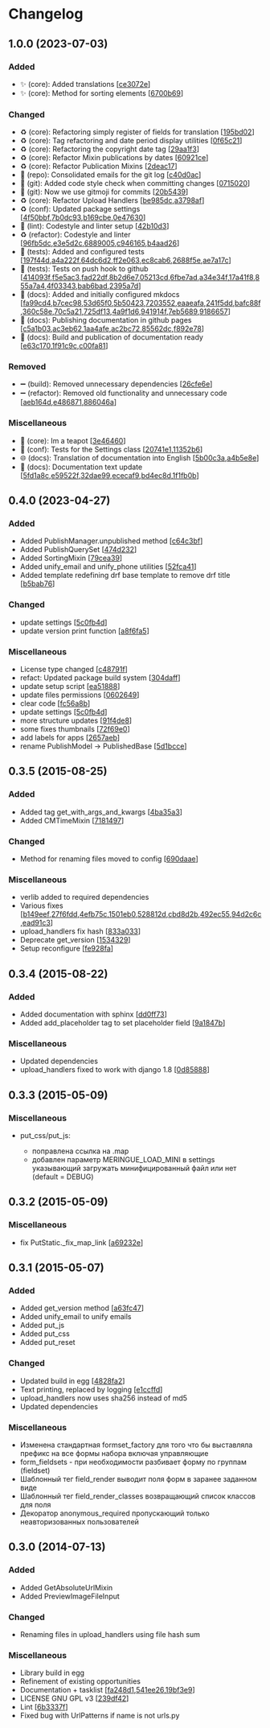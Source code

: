 # Changelog

<a name="1.0.0"></a>
## 1.0.0 (2023-07-03)

### Added

- ✨ (core): Added translations [[ce3072e](https://github.com/dd/Meringue/commit/ce3072e9cece70b6833ec4dc5b89720672530d0d)]
- ✨ (core): Method for sorting elements [[6700b69](https://github.com/dd/Meringue/commit/6700b69bf62a1271099e0c53230f5d1a8cd05ffa)]

### Changed

- ♻️ (core): Refactoring simply register of fields for translation [[195bd02](https://github.com/dd/Meringue/commit/195bd0267e24efa318ddf66f07748f9e81c4fd50)]
- ♻️ (core): Tag refactoring and date period display utilities [[0f65c21](https://github.com/dd/Meringue/commit/0f65c2151394dd521cf312e8f66c9f68cf89e1b3)]
- ♻️ (core): Refactoring the copyright date tag [[29aa1f3](https://github.com/dd/Meringue/commit/29aa1f3fd4f9652f9da6996762fb599c3c11dded)]
- ♻️ (core): Refactor Mixin publications by dates [[60921ce](https://github.com/dd/Meringue/commit/60921ced5b4844d9210c0983a209041813174836)]
- ♻️ (core): Refactor Publication Mixins [[2deac17](https://github.com/dd/Meringue/commit/2deac170cfbd8af8669d47a4903fe9f5905b66ec)]
- 💬 (repo): Consolidated emails for the git log [[c40d0ac](https://github.com/dd/Meringue/commit/c40d0aceeb946302e5a355cc69ac3b174c66b6f5)]
- 🔧 (git): Added code style check when committing changes [[0715020](https://github.com/dd/Meringue/commit/0715020cb8bda07e53b129a9c45ba8bf161ad5b7)]
- 🔧 (git): Now we use gitmoji for commits [[20b5439](https://github.com/dd/Meringue/commit/20b5439364cf8e7936c94d1ccbbdf45334e18b72)]
- ♻️ (core): Refactor Upload Handlers [[be985dc](https://github.com/dd/Meringue/commit/be985dc64527bba24566a1e61edbbe69b8528eca),[a3798af](https://github.com/dd/Meringue/commit/a3798afc3c048efd1ba838acb3f447cb6bd474ba)]
- ♻️ (conf): Updated package settings [[4f50bbf](https://github.com/dd/Meringue/commit/4f50bbf003b44bf8e28a1c86da430f466214cfff),[7b0dc93](https://github.com/dd/Meringue/commit/7b0dc9309dbdf47fe8fd6e28f8ffc01cb4cabcca),[b169cbe](https://github.com/dd/Meringue/commit/b169cbeb46e4de3c038f20bdfb74782923013cc8),[0e47630](https://github.com/dd/Meringue/commit/0e47630c3da98e86ba14953b89ed4650e6127d9d)]
- 🔧 (lint): Codestyle and linter setup [[42b10d3](https://github.com/dd/Meringue/commit/42b10d3c81f37b555b6c8a90c3d79a78bd6e55f5)]
- ♻️ (refactor): Codestyle and linter [[96fb5dc](https://github.com/dd/Meringue/commit/96fb5dccc6bb8bfa42e58e196f27a737e11cd995),[e3e5d2c](https://github.com/dd/Meringue/commit/e3e5d2cda8df57d250bf56e26fc9ae178fe00ec7),[6889005](https://github.com/dd/Meringue/commit/6889005b399f9d05d3466b05593c509be543b711),[c946165](https://github.com/dd/Meringue/commit/c9461656b14307d41658655f73332df9ccecfa49),[b4aad26](https://github.com/dd/Meringue/commit/b4aad26d586eba49d40ee93666325a2bc9f0034b)]
- 🔧 (tests): Added and configured tests [[197f44d](https://github.com/dd/Meringue/commit/197f44d43fd2bb15cc4dc59ec2cc43efacd865f5),[a4a222f](https://github.com/dd/Meringue/commit/a4a222f19d7a76242d8096bfb7a529b127576ec0),[64dc6d2](https://github.com/dd/Meringue/commit/64dc6d271ed55c22fa22c44f87e3a510885bb8ed),[ff2e063](https://github.com/dd/Meringue/commit/ff2e0631fc09bb66b4ceb0387358b63c900a8637),[ec8cab6](https://github.com/dd/Meringue/commit/ec8cab68743d4c6b4cba5fb9d1429566fac4f52b),[2688f5e](https://github.com/dd/Meringue/commit/2688f5e4e007d6b6e1b981d7e7618681f5d180c5),[ae7a17c](https://github.com/dd/Meringue/commit/ae7a17cd9b30c46a21774501bc026270ed3d0195)]
- 🔧 (tests): Tests on push hook to github [[414093f](https://github.com/dd/Meringue/commit/414093f7820b330c6eaade8620e2feeca5bf2525),[f5e5ac3](https://github.com/dd/Meringue/commit/f5e5ac3401e717a3092e49f7f51d87df15c0a0c4),[fad22df](https://github.com/dd/Meringue/commit/fad22df0ede75508ca3d663cfb68de581d5c6fa0),[8b2d6e7](https://github.com/dd/Meringue/commit/8b2d6e7f581d2b67ca340dcbca2fd5ecf3ce9c3d),[05213cd](https://github.com/dd/Meringue/commit/05213cd9fbce6f7467e0eab9832ae63bb223c17e),[6fbe7ad](https://github.com/dd/Meringue/commit/6fbe7ad182a89e262842beae38c6923197df79e6),[a34e34f](https://github.com/dd/Meringue/commit/a34e34fde4eed7ce6fe7193d994d8bcdfc531435),[17a41f8](https://github.com/dd/Meringue/commit/17a41f85a5b0a22f3dde4c4458d4852f3ad52d3e),[855a7a4](https://github.com/dd/Meringue/commit/855a7a489a06aa6704ed94a7d9370b29f07a3e03),[4f03343](https://github.com/dd/Meringue/commit/4f03343b0092cfa912683013154a293b8921a716),[bab6bad](https://github.com/dd/Meringue/commit/bab6bad3e2cdde9795ea146eb1f09bbef29cf14a),[2395a7d](https://github.com/dd/Meringue/commit/2395a7d652749cf1aa84856283ee061e80102ccf)]
- 🔧 (docs): Added and initially configured mkdocs [[fa99cd4](https://github.com/dd/Meringue/commit/fa99cd431d7cf1267cf0cb4a15416d42d0eccf53),[b7cec98](https://github.com/dd/Meringue/commit/b7cec986a81dee94af659f4585154cb7d253a6cd),[53d65f0](https://github.com/dd/Meringue/commit/53d65f0eb6b9cedac10dcb43b72f44f8851071a5),[5b50423](https://github.com/dd/Meringue/commit/5b50423af97d9a88ce4d4a99d06b0e25abac3a39),[7203552](https://github.com/dd/Meringue/commit/7203552963beea54d5b2910543fc71efe7588d8f),[eaaeafa](https://github.com/dd/Meringue/commit/eaaeafa4b95a7c42dbede49c11998b45d732e108),[241f5dd](https://github.com/dd/Meringue/commit/241f5dd29d0febc6a5988185d25ae45879033bcc),[bafc88f](https://github.com/dd/Meringue/commit/bafc88f31c262d0cb6fe836f6e9ffb3d36e46634),[360c58e](https://github.com/dd/Meringue/commit/360c58e066e3ba640fef5263553e976da6da955e),[70c5a21](https://github.com/dd/Meringue/commit/70c5a2102dc46ce3fd6d3ee01fe2ff57b2f61b7d),[725df13](https://github.com/dd/Meringue/commit/725df13c125d5583d8a72b4f6adc83252eefb4ab),[4a9f1d6](https://github.com/dd/Meringue/commit/4a9f1d6310241e7a2965d5ea68c388f79c4e3ae1),[941914f](https://github.com/dd/Meringue/commit/941914f12fe4409baf3cd05b34d60cf294c7cdd8),[7eb5689](https://github.com/dd/Meringue/commit/7eb5689a24192e83869af6168c6f65ef83844c41),[9186657](https://github.com/dd/Meringue/commit/9186657a39b999e1540665f0de6b14c239eb358a)]
- 🔧 (docs): Publishing documentation in github pages [[c5a1b03](https://github.com/dd/Meringue/commit/c5a1b0364756dda9d22095ef116605ecbb59f9c7),[ac3eb62](https://github.com/dd/Meringue/commit/ac3eb6203c5cc730cf7437fa8e1feea08a820616),[1aa4afe](https://github.com/dd/Meringue/commit/1aa4afea0083248a7282ed9005d289e0da6882bf),[ac2bc72](https://github.com/dd/Meringue/commit/ac2bc72d7dd33ab7b02f5a809f46d390476bf264),[85562dc](https://github.com/dd/Meringue/commit/85562dcca067f66e03e59d53031df8ad94eb0570),[f892e78](https://github.com/dd/Meringue/commit/f892e781c2689f49192738adffb21454b743efac)]
- 🔧 (docs): Build and publication of documentation ready [[e63c170](https://github.com/dd/Meringue/commit/e63c17082271792a01462cd413ba60691c835eb3),[1f91c9c](https://github.com/dd/Meringue/commit/1f91c9c5c798725c8518fe6ee9abd826c6a18b04),[c00fa81](https://github.com/dd/Meringue/commit/c00fa81807359510f7db890d1bde1272b682f469)]

### Removed

- ➖ (build): Removed unnecessary dependencies [[26cfe6e](https://github.com/dd/Meringue/commit/26cfe6e80389b1b190c15a02af3ed2de4f0689d4)]
- ➖ (refactor): Removed old functionality and unnecessary code [[aeb164d](https://github.com/dd/Meringue/commit/aeb164d9ce2f062660182bc7a4a0da0650604bb5),[e486871](https://github.com/dd/Meringue/commit/e486871921ccebba0e882bf23bafce0f90fb552e),[886046a](https://github.com/dd/Meringue/commit/886046a56fcfe5e6d5b28a4d7e0973cb01334a6c)]

### Miscellaneous

- 🥚 (core): Im a teapot [[3e46460](https://github.com/dd/Meringue/commit/3e464608e4643ce980b60cb92f46c77c6ea3a58a)]
- 🧪 (conf): Tests for the Settings class [[20741e1](https://github.com/dd/Meringue/commit/20741e179d08d6d1a0cb4e6cbd59bb78cf5387fa),[11352b6](https://github.com/dd/Meringue/commit/11352b65974f42b475d0dfd430495fc49846f100)]
- 🌐 (docs): Translation of documentation into English [[5b00c3a](https://github.com/dd/Meringue/commit/5b00c3ab289df68ce4e3ebccf0fd75186c58fb9a),[a4b5e8e](https://github.com/dd/Meringue/commit/a4b5e8ed2355f576e013e7ca2d43884318badfa9)]
- 📝 (docs): Documentation text update [[5fd1a8c](https://github.com/dd/Meringue/commit/5fd1a8c95b3ba716cb95d80e8a245351739fbd1a),[e59522f](https://github.com/dd/Meringue/commit/e59522f4261015f1b72dc46de77a733e2e2197db),[32dae99](https://github.com/dd/Meringue/commit/32dae9992d27fa15e60126f32117664a596b1717),[ececaf9](https://github.com/dd/Meringue/commit/ececaf9bf4e516af048037f3f2fcf97ed31f32a3),[bd4ec8d](https://github.com/dd/Meringue/commit/bd4ec8d36a5752e866ff0b8dd395e6e092e5058b),[1f1fb0b](https://github.com/dd/Meringue/commit/1f1fb0b6e56d7bf9033cd7e8677c330d07e9f8a8)]


<a name="0.4.0"></a>
## 0.4.0 (2023-04-27)

### Added

-  Added PublishManager.unpublished method [[c64c3bf](https://github.com/dd/Meringue/commit/c64c3bf9b86be0f698db4bc4ab4f3c181f4cc376)]
-  Added PublishQuerySet [[474d232](https://github.com/dd/Meringue/commit/474d2327de37050449041527f8dd76503c8cacae)]
-  Added SortingMixin [[79cea39](https://github.com/dd/Meringue/commit/79cea391cbe680904b84b5a73b84e017dcd8180b)]
-  Added unify_email and unify_phone utilities [[52fca41](https://github.com/dd/Meringue/commit/52fca413464d8d4b14c789a53d08e8eed8cff0b0)]
-  Added template redefining drf base template to remove drf title [[b5bab76](https://github.com/dd/Meringue/commit/b5bab761a90416fa41127aedbe54af2b34edb866)]

### Changed

-  update settings [[5c0fb4d](https://github.com/dd/Meringue/commit/5c0fb4d2348b418aa17af78af7aad14986a80a1c)]
-  update version print function [[a8f6fa5](https://github.com/dd/Meringue/commit/a8f6fa5903f826d1ce595a1615587fcdd454859c)]

### Miscellaneous

-  License type changed [[c48791f](https://github.com/dd/Meringue/commit/c48791f3c4a21e8c25c20f24ec54812ac671ea6c)]
-  refact: Updated package build system [[304daff](https://github.com/dd/Meringue/commit/304daffd13b2da736a93ae567d001a3b30b6441b)]
-  update setup script [[ea51888](https://github.com/dd/Meringue/commit/ea5188871a6057c3de798dcaae6aba72bee1210a)]
-  update files permissions [[0602649](https://github.com/dd/Meringue/commit/06026499c71976b103f5e15326228e1e44eb0dd6)]
-  clear code [[fc56a8b](https://github.com/dd/Meringue/commit/fc56a8b5cca317ccc4f900daa2b845ec66b23683)]
-  update settings [[5c0fb4d](https://github.com/dd/Meringue/commit/5c0fb4d2348b418aa17af78af7aad14986a80a1c)]
-  more structure updates [[91f4de8](https://github.com/dd/Meringue/commit/91f4de8e25a9f6f4cebf9e29e0f83bfae2a42fe9)]
-  some fixes thumbnails [[72f69e0](https://github.com/dd/Meringue/commit/72f69e0b0c2e49cde94f68b28810dc3023df1b55)]
-  add labels for apps [[2657aeb](https://github.com/dd/Meringue/commit/2657aeb57f2cd48142ae08de841a0a1bac5e5c27)]
-  rename PublishModel -> PublishedBase [[5d1bcce](https://github.com/dd/Meringue/commit/5d1bcceae94ef64aa8a973313c17880a26c953d4)]


<a name="0.3.5"></a>
## 0.3.5 (2015-08-25)

### Added

-  Added tag get_with_args_and_kwargs [[4ba35a3](https://github.com/dd/Meringue/commit/4ba35a339efe49f77f3cffc2f1ac6c438259236e)]
-  Added CMTimeMixin [[7181497](https://github.com/dd/Meringue/commit/718149753e3d62613413ba5405717eede676986d)]

### Changed

-  Method for renaming files moved to config [[690daae](https://github.com/dd/Meringue/commit/690daaef16750f1ab98ff383e11ab56463985c30)]

### Miscellaneous

-  verlib added to required dependencies
-  Various fixes [[b149eef](https://github.com/dd/Meringue/commit/b149eefee6716ff75446f602d02cd31721b2d415),[27f6fdd](https://github.com/dd/Meringue/commit/27f6fddf7d42d2ad585aa0ee4cc5b4daefa6d99b),[4efb75c](https://github.com/dd/Meringue/commit/4efb75c793f5a4d7b1c12cb3248cc9604a67207c),[1501eb0](https://github.com/dd/Meringue/commit/1501eb081c39ab05737041f60b00fcc43080a13f),[528812d](https://github.com/dd/Meringue/commit/528812dd4cfd34d939869f0bad6ef8d8ae52be0d),[cbd8d2b](https://github.com/dd/Meringue/commit/cbd8d2b5a254a08e9807de6b243c65babf6ce4b6),[492ec55](https://github.com/dd/Meringue/commit/492ec5598ee70fd657e01cc5316502037f4b143f),[94d2c6c](https://github.com/dd/Meringue/commit/94d2c6c44c0e844ed8c87e1c8f4a794bf2c04018),[ead91c3](https://github.com/dd/Meringue/commit/ead91c3db8ebe6800a1ba81bf225377ea9866f8f)]
-  upload_handlers fix hash [[833a033](https://github.com/dd/Meringue/commit/833a0337a0dd497eceaa82178ee58998368482f4)]
-  Deprecate get_version [[1534329](https://github.com/dd/Meringue/commit/153432904a654e75f14eb0aadadba2831317919e)]
-  Setup reconfigure [[fe928fa](https://github.com/dd/Meringue/commit/fe928fa972ba6dda341aaa0ad1cbdcf9b2836c46)]


<a name="0.3.4"></a>
## 0.3.4 (2015-08-22)

### Added

-  Added documentation with sphinx [[dd0ff73](https://github.com/dd/Meringue/commit/dd0ff736f5641a7a80956f8fa94971941583e0c6)]
-  Added add_placeholder tag to set placeholder field [[9a1847b](https://github.com/dd/Meringue/commit/9a1847b8f95ffa67d3ae1e80dcfd9f9b4a3a7ac9)]

### Miscellaneous

-  Updated dependencies
-  upload_handlers fixed to work with django 1.8 [[0d85888](https://github.com/dd/Meringue/commit/0d85888e3f15c9b76f3595b5946fd8b1fd8c7801)]


<a name="0.3.3"></a>
## 0.3.3 (2015-05-09)

### Miscellaneous

* put_css/put_js:

  - поправлена ссылка на .map
  - добавлен параметр MERINGUE_LOAD_MINI в settings указывающий загружать минифицированный файл или нет (default = DEBUG)


<a name="0.3.2"></a>
## 0.3.2 (2015-05-09)

### Miscellaneous

-  fix PutStatic.\_fix_map_link [[a69232e](https://github.com/dd/Meringue/commit/a69232e8efc33983bef9ec729051b4f93bb721d3)]


<a name="0.3.1"></a>
## 0.3.1 (2015-05-07)

### Added

-  Added get_version method [[a63fc47](https://github.com/dd/Meringue/commit/a63fc4780e5f4fbbf395da5b24b3826da269af0f)]
-  Added unify_email to unify emails
-  Added put_js
-  Added put_css
-  Added put_reset

### Changed

-  Updated build in egg [[4828fa2](https://github.com/dd/Meringue/commit/4828fa241a61ebb58c3de1aa45f2b9400bccf771)]
-  Text printing, replaced by logging [[e1ccffd](https://github.com/dd/Meringue/commit/e1ccffdb8a2dcff88f3c1d6b51928dee9e8740bd)]
-  upload_handlers now uses sha256 instead of md5
-  Updated dependencies

### Miscellaneous

-  Изменена стандартная formset_factory для того что бы выставляла префикс на все формы набора включая управляющие
-  form_fieldsets - при необходимости разбивает форму по группам (fieldset)
-  Шаблонный тег field_render выводит поля форм в заранее заданном виде
-  Шаблонный тег field_render_classes возвращающий список классов для поля
-  Декоратор anonymous_required пропускающий только неавторизованных пользователей


<a name="0.3.0"></a>
## 0.3.0 (2014-07-13)

### Added

-  Added GetAbsoluteUrlMixin
-  Added PreviewImageFileInput

### Changed

-  Renaming files in upload_handlers using file hash sum

### Miscellaneous

-  Library build in egg
-  Refinement of existing opportunities
-  Documentation + tasklist [[fa248d1](https://github.com/dd/Meringue/commit/fa248d13945b81a2e1ddab20d2883d41654c423d),[541ee26](https://github.com/dd/Meringue/commit/541ee26bdc0ca32c848eeb86dec49b38f646c438),[19bf3e9](https://github.com/dd/Meringue/commit/19bf3e92c5fb0428ae9afd3a9ce67c793ddc756a)]
-  LICENSE GNU GPL v3 [[239df42](https://github.com/dd/Meringue/commit/239df42e61c74fae42d412be17adf973370edec0)]
-  Lint [[6b3337f](https://github.com/dd/Meringue/commit/6b3337f96bde71ce38df8ef8d57ffd0391279db6)]
-  Fixed bug with UrlPatterns if name is not urls.py
